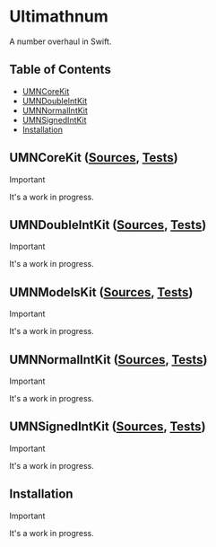 # Ultimathnum

A number overhaul in Swift.

## Table of Contents

* [UMNCoreKit](#corekit)
* [UMNDoubleIntKit](#doubleintkit)
* [UMNNormalIntKit](#normalintkit)
* [UMNSignedIntKit](#signedintkit)
* [Installation](#installation)

<a name="corekit"/>

## UMNCoreKit ([Sources][CORE/S], [Tests][CORE/T])

> [!IMPORTANT]
> It's a work in progress.

<a name="doubleintkit"/>

## UMNDoubleIntKit ([Sources][DOUBLE/S], [Tests][DOUBLE/T])

> [!IMPORTANT]
> It's a work in progress.

<a name="normalintkit"/>

## UMNModelsKit ([Sources][MODELS/S], [Tests][MODELS/T])

> [!IMPORTANT]
> It's a work in progress.

<a name="normalintkit"/>

## UMNNormalIntKit ([Sources][NORMAL/S], [Tests][NORMAL/T])

> [!IMPORTANT]
> It's a work in progress.

<a name="signedintkit"/>

## UMNSignedIntKit ([Sources][SIGNED/S], [Tests][SIGNED/T])

> [!IMPORTANT]
> It's a work in progress.

<a name="installation"/>

## Installation

> [!IMPORTANT]
> It's a work in progress.


<!-- Links -->

[CORE/S]:   Sources/UMNCoreKit
[DOUBLE/S]: Sources/UMNDoubleIntKit
[MODELS/S]: Sources/UMNModelsKit
[NORMAL/S]: Sources/UMNNormalIntKit
[SIGNED/S]: Sources/UMNSignedIntKit

[CORE/T]:   Tests/UMNCoreKitTests
[DOUBLE/T]: Tests/UMNDoubleIntKitTests
[MODELS/T]: Tests/UMNModelsKitTests
[NORMAL/T]: Tests/UMNNormalIntKitTests
[SIGNED/T]: Tests/UMNSignedIntKitTests
